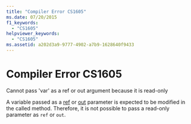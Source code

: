 ```yaml
---
title: "Compiler Error CS1605"
ms.date: 07/20/2015
f1_keywords: 
  - "CS1605"
helpviewer_keywords: 
  - "CS1605"
ms.assetid: a202d3a9-9777-4902-a7b9-1628640f9433
---
```

# Compiler Error CS1605
Cannot pass 'var' as a ref or out argument because it is read-only  
  
 A variable passed as a [ref](../language-reference/keywords/ref.md) or [out](../language-reference/keywords/out-parameter-modifier.md) parameter is expected to be modified in the called method. Therefore, it is not possible to pass a read-only parameter as `ref` or `out`.
